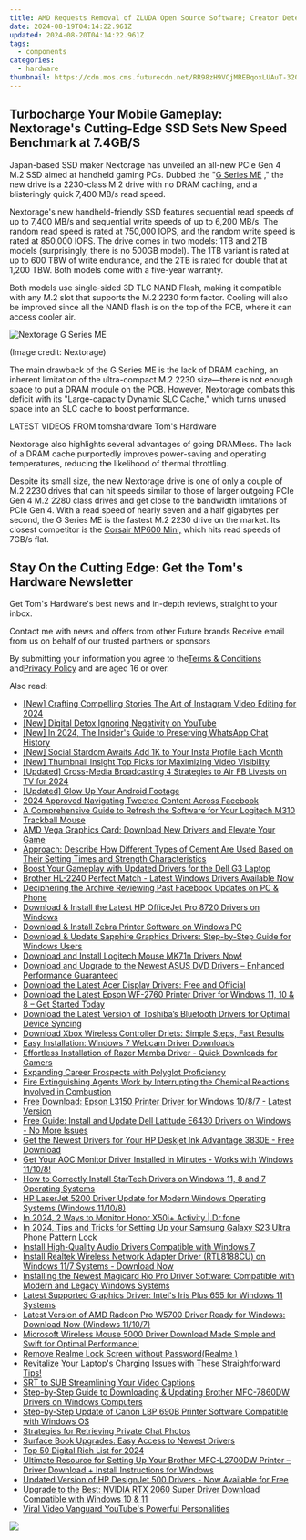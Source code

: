 ```yaml
---
title: AMD Requests Removal of ZLUDA Open Source Software; Creator Determined to Restore and Revise Project
date: 2024-08-19T04:14:22.961Z
updated: 2024-08-20T04:14:22.961Z
tags:
  - components
categories:
  - hardware
thumbnail: https://cdn.mos.cms.futurecdn.net/RR98zH9VCjMREBqoxLUAuT-320-80.jpg
---
```


## Turbocharge Your Mobile Gameplay: Nextorage's Cutting-Edge SSD Sets New Speed Benchmark at 7.4GB/S

Japan-based SSD maker Nextorage has unveiled an all-new PCIe Gen 4 M.2 SSD aimed at handheld gaming PCs. Dubbed the "[G Series ME](https://www.nextorage.net/articles/240809/) ," the new drive is a 2230-class M.2 drive with no DRAM caching, and a blisteringly quick 7,400 MB/s read speed.

 Nextorage's new handheld-friendly SSD features sequential read speeds of up to 7,400 MB/s and sequential write speeds of up to 6,200 MB/s. The random read speed is rated at 750,000 IOPS, and the random write speed is rated at 850,000 IOPS. The drive comes in two models: 1TB and 2TB models (surprisingly, there is no 500GB model). The 1TB variant is rated at up to 600 TBW of write endurance, and the 2TB is rated for double that at 1,200 TBW. Both models come with a five-year warranty.

 Both models use single-sided 3D TLC NAND Flash, making it compatible with any M.2 slot that supports the M.2 2230 form factor. Cooling will also be improved since all the NAND flash is on the top of the PCB, where it can access cooler air.

![Nextorage G Series ME](https://cdn.mos.cms.futurecdn.net/jtsB8qtxGSe6m73TgENvLW-320-80.jpg)

 (Image credit: Nextorage)

 The main drawback of the G Series ME is the lack of DRAM caching, an inherent limitation of the ultra-compact M.2 2230 size—there is not enough space to put a DRAM module on the PCB. However, Nextorage combats this deficit with its "Large-capacity Dynamic SLC Cache," which turns unused space into an SLC cache to boost performance.

 LATEST VIDEOS FROM tomshardware Tom's Hardware

 Nextorage also highlights several advantages of going DRAMless. The lack of a DRAM cache purportedly improves power-saving and operating temperatures, reducing the likelihood of thermal throttling.

 Despite its small size, the new Nextorage drive is one of only a couple of M.2 2230 drives that can hit speeds similar to those of larger outgoing PCIe Gen 4 M.2 2280 class drives and get close to the bandwidth limitations of PCIe Gen 4\. With a read speed of nearly seven and a half gigabytes per second, the G Series ME is the fastest M.2 2230 drive on the market. Its closest competitor is the [Corsair MP600 Mini,](https://tools.techidaily.com) which hits read speeds of 7GB/s flat.

## Stay On the Cutting Edge: Get the Tom's Hardware Newsletter

 Get Tom's Hardware's best news and in-depth reviews, straight to your inbox.

 Contact me with news and offers from other Future brands  Receive email from us on behalf of our trusted partners or sponsors

 By submitting your information you agree to the[Terms & Conditions](https://futureplc.com/terms-conditions/) and[Privacy Policy](https://futureplc.com/privacy-policy/) and are aged 16 or over.

<ins class="adsbygoogle"
     style="display:block"
     data-ad-format="autorelaxed"
     data-ad-client="ca-pub-7571918770474297"
     data-ad-slot="1223367746"></ins>



<ins class="adsbygoogle"
     style="display:block"
     data-ad-client="ca-pub-7571918770474297"
     data-ad-slot="8358498916"
     data-ad-format="auto"
     data-full-width-responsive="true"></ins>

<span class="atpl-alsoreadstyle">Also read:</span>
<div><ul>
<li><a href="https://instagram-video-recordings.techidaily.com/new-crafting-compelling-stories-the-art-of-instagram-video-editing-for-2024/"><u>[New] Crafting Compelling Stories  The Art of Instagram Video Editing for 2024</u></a></li>
<li><a href="https://youtube-video-recordings.techidaily.com/new-digital-detox-ignoring-negativity-on-youtube/"><u>[New] Digital Detox  Ignoring Negativity on YouTube</u></a></li>
<li><a href="https://screen-capture.techidaily.com/new-in-2024-the-insiders-guide-to-preserving-whatsapp-chat-history/"><u>[New] In 2024, The Insider's Guide to Preserving WhatsApp Chat History</u></a></li>
<li><a href="https://instagram-video-files.techidaily.com/new-social-stardom-awaits-add-1k-to-your-insta-profile-each-month/"><u>[New] Social Stardom Awaits  Add 1K to Your Insta Profile Each Month</u></a></li>
<li><a href="https://facebook-record-videos.techidaily.com/new-thumbnail-insight-top-picks-for-maximizing-video-visibility/"><u>[New] Thumbnail Insight  Top Picks for Maximizing Video Visibility</u></a></li>
<li><a href="https://facebook-video-content.techidaily.com/updated-cross-media-broadcasting-4-strategies-to-air-fb-livests-on-tv-for-2024/"><u>[Updated] Cross-Media Broadcasting  4 Strategies to Air FB Livests on TV for 2024</u></a></li>
<li><a href="https://some-techniques.techidaily.com/updated-glow-up-your-android-footage/"><u>[Updated] Glow Up Your Android Footage</u></a></li>
<li><a href="https://twitter-videos.techidaily.com/2024-approved-navigating-tweeted-content-across-facebook/"><u>2024 Approved  Navigating Tweeted Content Across Facebook</u></a></li>
<li><a href="https://hardware-updates.techidaily.com/a-comprehensive-guide-to-refresh-the-software-for-your-logitech-m310-trackball-mouse/"><u>A Comprehensive Guide to Refresh the Software for Your Logitech M310 Trackball Mouse</u></a></li>
<li><a href="https://hardware-updates.techidaily.com/1722958451319-amd-vega-graphics-card-download-new-drivers-and-elevate-your-game/"><u>AMD Vega Graphics Card: Download New Drivers and Elevate Your Game</u></a></li>
<li><a href="https://hardware-updates.techidaily.com/approach-describe-how-different-types-of-cement-are-used-based-on-their-setting-times-and-strength-characteristics/"><u>Approach: Describe How Different Types of Cement Are Used Based on Their Setting Times and Strength Characteristics</u></a></li>
<li><a href="https://hardware-updates.techidaily.com/boost-your-gameplay-with-updated-drivers-for-the-dell-g3-laptop/"><u>Boost Your Gameplay with Updated Drivers for the Dell G3 Laptop</u></a></li>
<li><a href="https://hardware-updates.techidaily.com/1722959773144-brother-hl-2240-perfect-match-latest-windows-drivers-available-now/"><u>Brother HL-2240 Perfect Match - Latest Windows Drivers Available Now</u></a></li>
<li><a href="https://facebook-videos.techidaily.com/deciphering-the-archive-reviewing-past-facebook-updates-on-pc-and-phone/"><u>Deciphering the Archive  Reviewing Past Facebook Updates on PC & Phone</u></a></li>
<li><a href="https://hardware-updates.techidaily.com/download-and-install-the-latest-hp-officejet-pro-8720-drivers-on-windows/"><u>Download & Install the Latest HP OfficeJet Pro 8720 Drivers on Windows</u></a></li>
<li><a href="https://hardware-updates.techidaily.com/download-and-install-zebra-printer-software-on-windows-pc/"><u>Download & Install Zebra Printer Software on Windows PC</u></a></li>
<li><a href="https://hardware-updates.techidaily.com/download-and-update-sapphire-graphics-drivers-step-by-step-guide-for-windows-users/"><u>Download & Update Sapphire Graphics Drivers: Step-by-Step Guide for Windows Users</u></a></li>
<li><a href="https://hardware-updates.techidaily.com/download-and-install-logitech-mouse-mk71n-drivers-now/"><u>Download and Install Logitech Mouse MK71n Drivers Now!</u></a></li>
<li><a href="https://hardware-updates.techidaily.com/download-and-upgrade-to-the-newest-asus-dvd-drivers-enhanced-performance-guaranteed/"><u>Download and Upgrade to the Newest ASUS DVD Drivers – Enhanced Performance Guaranteed</u></a></li>
<li><a href="https://hardware-updates.techidaily.com/download-the-latest-acer-display-drivers-free-and-official/"><u>Download the Latest Acer Display Drivers: Free and Official</u></a></li>
<li><a href="https://hardware-updates.techidaily.com/download-the-latest-epson-wf-2760-printer-driver-for-windows-11-10-and-8-get-started-today/"><u>Download the Latest Epson WF-2760 Printer Driver for Windows 11, 10 & 8 – Get Started Today</u></a></li>
<li><a href="https://hardware-updates.techidaily.com/download-the-latest-version-of-toshibas-bluetooth-drivers-for-optimal-device-syncing/"><u>Download the Latest Version of Toshiba’s Bluetooth Drivers for Optimal Device Syncing</u></a></li>
<li><a href="https://hardware-updates.techidaily.com/download-xbox-wireless-controller-driets-simple-steps-fast-results/"><u>Download Xbox Wireless Controller Driets: Simple Steps, Fast Results</u></a></li>
<li><a href="https://hardware-updates.techidaily.com/easy-installation-windows-7-webcam-driver-downloads/"><u>Easy Installation: Windows 7 Webcam Driver Downloads</u></a></li>
<li><a href="https://hardware-updates.techidaily.com/effortless-installation-of-razer-mamba-driver-quick-downloads-for-gamers/"><u>Effortless Installation of Razer Mamba Driver - Quick Downloads for Gamers</u></a></li>
<li><a href="https://mondly-stories.techidaily.com/expanding-career-prospects-with-polyglot-proficiency/"><u>Expanding Career Prospects with Polyglot Proficiency</u></a></li>
<li><a href="https://hardware-updates.techidaily.com/1722974437910-fire-extinguishing-agents-work-by-interrupting-the-chemical-reactions-involved-in-combustion/"><u>Fire Extinguishing Agents Work by Interrupting the Chemical Reactions Involved in Combustion</u></a></li>
<li><a href="https://hardware-updates.techidaily.com/free-download-epson-l3150-printer-driver-for-windows-1087-latest-version/"><u>Free Download: Epson L3150 Printer Driver for Windows 10/8/7 - Latest Version</u></a></li>
<li><a href="https://hardware-updates.techidaily.com/free-guide-install-and-update-dell-latitude-e6430-drivers-on-windows-no-more-issues/"><u>Free Guide: Install and Update Dell Latitude E6430 Drivers on Windows - No More Issues</u></a></li>
<li><a href="https://hardware-updates.techidaily.com/get-the-newest-drivers-for-your-hp-deskjet-ink-advantage-3830e-free-download/"><u>Get the Newest Drivers for Your HP Deskjet Ink Advantage 3830E - Free Download</u></a></li>
<li><a href="https://hardware-updates.techidaily.com/get-your-aoc-monitor-driver-installed-in-minutes-works-with-windows-11108/"><u>Get Your AOC Monitor Driver Installed in Minutes - Works with Windows 11/10/8!</u></a></li>
<li><a href="https://hardware-updates.techidaily.com/how-to-correctly-install-startech-drivers-on-windows-11-8-and-7-operating-systems/"><u>How to Correctly Install StarTech Drivers on Windows 11, 8 and 7 Operating Systems</u></a></li>
<li><a href="https://hardware-updates.techidaily.com/hp-laserjet-5200-driver-update-for-modern-windows-operating-systems-windows-11108/"><u>HP LaserJet 5200 Driver Update for Modern Windows Operating Systems (Windows 11/10/8)</u></a></li>
<li><a href="https://android-location-track.techidaily.com/in-2024-2-ways-to-monitor-honor-x50iplus-activity-drfone-by-drfone-virtual-android/"><u>In 2024, 2 Ways to Monitor Honor X50i+ Activity | Dr.fone</u></a></li>
<li><a href="https://android-unlock.techidaily.com/in-2024-tips-and-tricks-for-setting-up-your-samsung-galaxy-s23-ultra-phone-pattern-lock-by-drfone-android/"><u>In 2024, Tips and Tricks for Setting Up your Samsung Galaxy S23 Ultra Phone Pattern Lock</u></a></li>
<li><a href="https://hardware-updates.techidaily.com/install-high-quality-audio-drivers-compatible-with-windows-7/"><u>Install High-Quality Audio Drivers Compatible with Windows 7</u></a></li>
<li><a href="https://hardware-updates.techidaily.com/install-realtek-wireless-network-adapter-driver-rtl8188cu-on-windows-117-systems-download-now/"><u>Install Realtek Wireless Network Adapter Driver (RTL8188CU) on Windows 11/7 Systems - Download Now</u></a></li>
<li><a href="https://hardware-updates.techidaily.com/installing-the-newest-magicard-rio-pro-driver-software-compatible-with-modern-and-legacy-windows-systems/"><u>Installing the Newest Magicard Rio Pro Driver Software: Compatible with Modern and Legacy Windows Systems</u></a></li>
<li><a href="https://hardware-updates.techidaily.com/latest-supported-graphics-driver-intels-iris-plus-655-for-windows-11-systems/"><u>Latest Supported Graphics Driver: Intel's Iris Plus 655 for Windows 11 Systems</u></a></li>
<li><a href="https://hardware-updates.techidaily.com/latest-version-of-amd-radeon-pro-w5700-driver-ready-for-windows-download-now-windows-11107/"><u>Latest Version of AMD Radeon Pro W5700 Driver Ready for Windows: Download Now (Windows 11/10/7)</u></a></li>
<li><a href="https://hardware-updates.techidaily.com/microsoft-wireless-mouse-5000-driver-download-made-simple-and-swift-for-optimal-performance/"><u>Microsoft Wireless Mouse 5000 Driver Download Made Simple and Swift for Optimal Performance!</u></a></li>
<li><a href="https://techidaily.com/remove-realme-lock-screen-without-password-realme-by-drfone-android-unlock-android-unlock/"><u>Remove Realme Lock Screen without Password(Realme )</u></a></li>
<li><a href="https://common-error.techidaily.com/1723210484516-revitalize-your-laptops-charging-issues-with-these-straightforward-tips/"><u>Revitalize Your Laptop's Charging Issues with These Straightforward Tips!</u></a></li>
<li><a href="https://fox-links.techidaily.com/srt-to-sub-streamlining-your-video-captions/"><u>SRT to SUB  Streamlining Your Video Captions</u></a></li>
<li><a href="https://hardware-updates.techidaily.com/step-by-step-guide-to-downloading-and-updating-brother-mfc-7860dw-drivers-on-windows-computers/"><u>Step-by-Step Guide to Downloading & Updating Brother MFC-7860DW Drivers on Windows Computers</u></a></li>
<li><a href="https://hardware-updates.techidaily.com/step-by-step-update-of-canon-lbp-690b-printer-software-compatible-with-windows-os/"><u>Step-by-Step Update of Canon LBP 690B Printer Software Compatible with Windows OS</u></a></li>
<li><a href="https://tiktok-video-recordings.techidaily.com/strategies-for-retrieving-private-chat-photos/"><u>Strategies for Retrieving Private Chat Photos</u></a></li>
<li><a href="https://hardware-updates.techidaily.com/surface-book-upgrades-easy-access-to-newest-drivers/"><u>Surface Book Upgrades: Easy Access to Newest Drivers</u></a></li>
<li><a href="https://youtube-lab.techidaily.com/0-digital-rich-list-for-2024/"><u>Top 50 Digital Rich List for 2024</u></a></li>
<li><a href="https://hardware-updates.techidaily.com/ultimate-resource-for-setting-up-your-brother-mfc-l2700dw-printer-driver-download-plus-install-instructions-for-windows/"><u>Ultimate Resource for Setting Up Your Brother MFC-L2700DW Printer – Driver Download + Install Instructions for Windows</u></a></li>
<li><a href="https://hardware-updates.techidaily.com/1722969268997-updated-version-of-hp-designjet-500-drivers-now-available-for-free/"><u>Updated Version of HP DesignJet 500 Drivers - Now Available for Free</u></a></li>
<li><a href="https://hardware-updates.techidaily.com/upgrade-to-the-best-nvidia-rtx-2060-super-driver-download-compatible-with-windows-10-and-11/"><u>Upgrade to the Best: NVIDIA RTX 2060 Super Driver Download Compatible with Windows 10 & 11</u></a></li>
<li><a href="https://youtube-webster.techidaily.com/-video-vanguard-youtubes-powerful-personalities/"><u>Viral Video Vanguard  YouTube's Powerful Personalities</u></a></li>
</ul></div>

<!-- affiliate ads begin -->
<a href="https://store.bitdefender.com/affiliate.php?ACCOUNT=BITLATIN&AFFILIATE=108875&PATH=http%3A%2F%2Fwww.bitdefender.com%2Fbusiness%3FAFFILIATE%3D108875%26RESOURCE%3D30%2525%2BOff%2Ball%2BGravityZone%2BProducts"><img src="https://www.bitdefender.com/content/dam/bitdefender/business/campaign/1200X628.png" border="0"></a>
<!-- affiliate ads end -->
